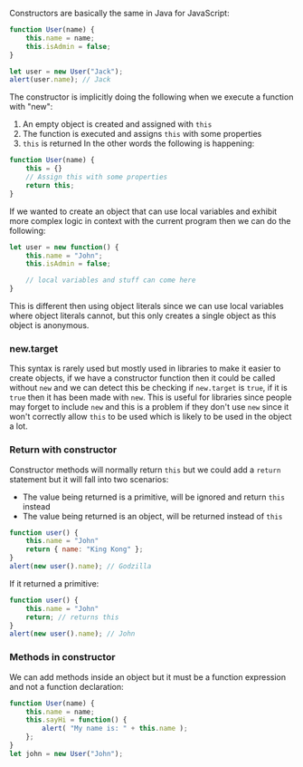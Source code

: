 Constructors are basically the same in Java for JavaScript:
```javascript
function User(name) {
	this.name = name;
	this.isAdmin = false;
}

let user = new User("Jack");
alert(user.name); // Jack
```
The constructor is implicitly doing the following when we execute a function with "new":
1. An empty object is created and assigned with `this`
2. The function is executed and assigns `this` with some properties
3. `this` is returned
In the other words the following is happening:
```javascript
function User(name) {
	this = {}
	// Assign this with some properties
	return this;
}
```
If we wanted to create an object that can use local variables and exhibit more complex logic in context with the current program then we can do the following:
```javascript
let user = new function() {
	this.name = "John";
	this.isAdmin = false;

	// local variables and stuff can come here
}
```
This is different then using object literals since we can use local variables where object literals cannot, but this only creates a single object as this object is anonymous.
### new.target
This syntax is rarely used but mostly used in libraries to make it easier to create objects, if we have a constructor function then it could be called without `new` and we can detect this be checking if `new.target` is `true`, if it is `true` then it has been made with `new`. This is useful for libraries since people may forget to include `new` and this is a problem if they don't use `new` since it won't correctly allow `this` to be used which is likely to be used in the object a lot.
### Return with constructor
Constructor methods will normally return `this` but we could add a `return` statement but it will fall into two scenarios:
- The value being returned is a primitive, will be ignored and return `this` instead
- The value being returned is an object, will be returned instead of `this`
```javascript
function user() {
	this.name = "John"
	return { name: "King Kong" };
}
alert(new user().name); // Godzilla
```
If it returned a primitive:
```javascript
function user() {
	this.name = "John"
	return; // returns this
}
alert(new user().name); // John
```
### Methods in constructor
We can add methods inside an object but it must be a function expression and not a function declaration:
```javascript
function User(name) {
	this.name = name;
	this.sayHi = function() {
		alert( "My name is: " + this.name );
	};
}
let john = new User("John");
```